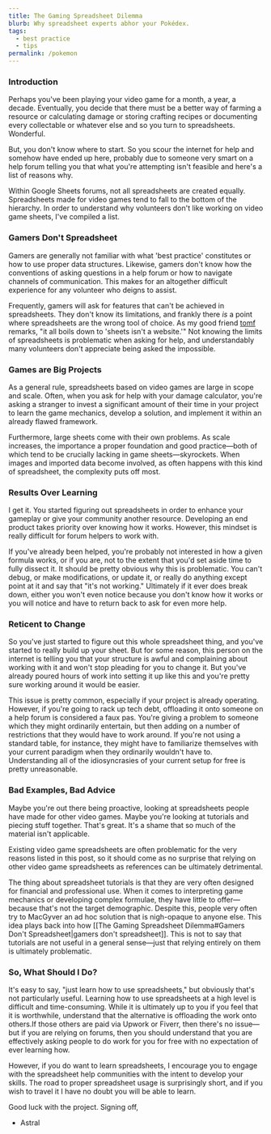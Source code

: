 ```yaml
---
title: The Gaming Spreadsheet Dilemma
blurb: Why spreadsheet experts abhor your Pokédex.
tags:
  - best practice
  - tips
permalink: /pokemon
---
```

### Introduction

Perhaps you've been playing your video game for a month, a year, a decade. Eventually, you decide that there must be a better way of farming a resource or calculating damage or storing crafting recipes or documenting every collectable or whatever else and so you turn to spreadsheets. Wonderful.

But, you don't know where to start. So you scour the internet for help and somehow have ended up here, probably due to someone very smart on a help forum telling you that what you're attempting isn't feasible and here's a list of reasons why.

Within Google Sheets forums, not all spreadsheets are created equally. Spreadsheets made for video games tend to fall to the bottom of the hierarchy. In order to understand why volunteers don't like working on video game sheets, I've compiled a list.

### Gamers Don't Spreadsheet

Gamers are generally not familiar with what 'best practice' constitutes or how to use proper data structures. Likewise, gamers don't know how the conventions of asking questions in a help forum or how to navigate channels of communication. This makes for an altogether difficult experience for any volunteer who deigns to assist.

Frequently, gamers will ask for features that can't be achieved in spreadsheets. They don't know its limitations, and frankly there *is* a point where spreadsheets are the wrong tool of choice. As my good friend [tomf](https://www.reddit.com/user/6745408/) remarks, "it all boils down to 'sheets isn't a website.'" Not knowing the limits of spreadsheets is problematic when asking for help, and understandably many volunteers don't appreciate being asked the impossible.

### Games are Big Projects

As a general rule, spreadsheets based on video games are large in scope and scale. Often, when you ask for help with your damage calculator, you're asking a stranger to invest a significant amount of their time in your project to learn the game mechanics, develop a solution, and implement it within an already flawed framework.

Furthermore, large sheets come with their own problems. As scale increases, the importance a proper foundation and good practice—both of which tend to be crucially lacking in game sheets—skyrockets. When images and imported data become involved, as often happens with this kind of spreadsheet, the complexity puts off most.

### Results Over Learning

I get it. You started figuring out spreadsheets in order to enhance your gameplay or give your community another resource. Developing an end product takes priority over knowing how it works. However, this mindset is really difficult for forum helpers to work with.

If you've already been helped, you're probably not interested in how a given formula works, or if you are, not to the extent that you'd set aside time to fully dissect it. It should be pretty obvious why this is problematic. You can't debug, or make modifications, or update it, or really do anything except point at it and say that "it's not working." Ultimately if it ever does break down, either you won't even notice because you don't know how it works or you will notice and have to return back to ask for even more help.

### Reticent to Change

So you've just started to figure out this whole spreadsheet thing, and you've started to really build up your sheet. But for some reason, this person on the internet is telling you that your structure is awful and complaining about working with it and won't stop pleading for you to change it. But you've already poured hours of work into setting it up like this and you're pretty sure working around it would be easier.

This issue is pretty common, especially if your project is already operating. However, if you're going to rack up tech debt, offloading it onto someone on a help forum is considered a faux pas. You're giving a problem to someone which they might ordinarily entertain, but then adding on a number of restrictions that they would have to work around. If you're not using a standard table, for instance, they might have to familiarize themselves with your current paradigm when they ordinarily wouldn't have to. Understanding all of the idiosyncrasies of your current setup for free is pretty unreasonable.

### Bad Examples, Bad Advice

Maybe you're out there being proactive, looking at spreadsheets people have made for other video games. Maybe you're looking at tutorials and piecing stuff together. That's great. It's a shame that so much of the material isn't applicable.

Existing video game spreadsheets are often problematic for the very reasons listed in this post, so it should come as no surprise that relying on other video game spreadsheets as references can be ultimately detrimental.

The thing about spreadsheet tutorials is that they are very often designed for financial and professional use. When it comes to interpreting game mechanics or developing complex formulae, they have little to offer—because that's not the target demographic. Despite this, people very often try to MacGyver an ad hoc solution that is nigh-opaque to anyone else. This idea plays back into how [[The Gaming Spreadsheet Dilemma#Gamers Don't Spreadsheet|gamers don't spreadsheet]]. This is not to say that tutorials are not useful in a general sense—just that relying entirely on them is ultimately problematic.

### So, What Should I Do?

It's easy to say, "just learn how to use spreadsheets," but obviously that's not particularly useful. Learning how to use spreadsheets at a high level is difficult and time-consuming. While it is ultimately up to you if you feel that it is worthwhile, understand that the alternative is offloading the work onto others.If those others are paid via Upwork or Fiverr, then there's no issue—but if you are relying on forums, then you should understand that you are effectively asking people to do work for you for free with no expectation of ever learning how.

However, if you do want to learn spreadsheets, I encourage you to engage with the spreadsheet help communities with the intent to develop your skills. The road to proper spreadsheet usage is surprisingly short, and if you wish to travel it I have no doubt you will be able to learn.

Good luck with the project. Signing off,
- Astral